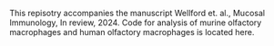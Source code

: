 This repisotry accompanies the manuscript Wellford et. al., Mucosal Immunology, In review, 2024. Code for analysis of murine olfactory macrophages and human olfactory macrophages is located here.
